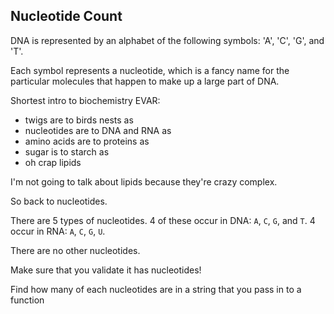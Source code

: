 ## Nucleotide Count

DNA is represented by an alphabet of the following symbols: 'A', 'C', 'G', and 'T'.

Each symbol represents a nucleotide, which is a fancy name for the particular molecules that happen to make up a large part of DNA.

Shortest intro to biochemistry EVAR:

* twigs are to birds nests as
* nucleotides are to DNA and RNA as
* amino acids are to proteins as
* sugar is to starch as
* oh crap lipids

I'm not going to talk about lipids because they're crazy complex.

So back to nucleotides.

There are 5 types of nucleotides. 4 of these occur in DNA: `A`, `C`, `G`, and `T`. 4 occur in RNA: `A`, `C`, `G`, `U`.

There are no other nucleotides.

Make sure that you validate it has nucleotides!

Find how many of each nucleotides are in a string that you pass in to a function
